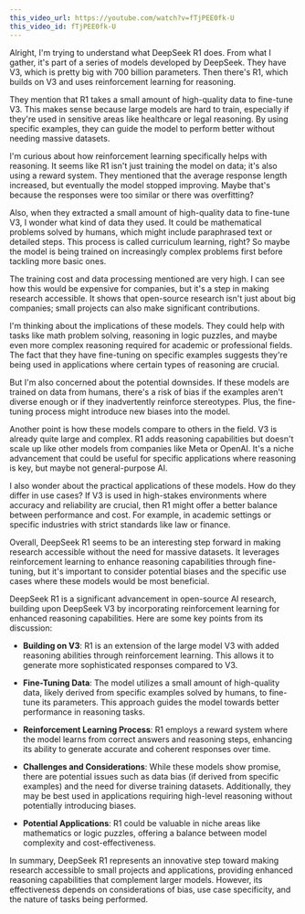 ```yaml
---
this_video_url: https://youtube.com/watch?v=fTjPEE0fk-U
this_video_id: fTjPEE0fk-U
---
```

<think>
Alright, I'm trying to understand what DeepSeek R1 does. From what I gather, it's part of a series of models developed by DeepSeek. They have V3, which is pretty big with 700 billion parameters. Then there's R1, which builds on V3 and uses reinforcement learning for reasoning. 

They mention that R1 takes a small amount of high-quality data to fine-tune V3. This makes sense because large models are hard to train, especially if they're used in sensitive areas like healthcare or legal reasoning. By using specific examples, they can guide the model to perform better without needing massive datasets.

I'm curious about how reinforcement learning specifically helps with reasoning. It seems like R1 isn't just training the model on data; it's also using a reward system. They mentioned that the average response length increased, but eventually the model stopped improving. Maybe that's because the responses were too similar or there was overfitting?

Also, when they extracted a small amount of high-quality data to fine-tune V3, I wonder what kind of data they used. It could be mathematical problems solved by humans, which might include paraphrased text or detailed steps. This process is called curriculum learning, right? So maybe the model is being trained on increasingly complex problems first before tackling more basic ones.

The training cost and data processing mentioned are very high. I can see how this would be expensive for companies, but it's a step in making research accessible. It shows that open-source research isn't just about big companies; small projects can also make significant contributions. 

I'm thinking about the implications of these models. They could help with tasks like math problem solving, reasoning in logic puzzles, and maybe even more complex reasoning required for academic or professional fields. The fact that they have fine-tuning on specific examples suggests they're being used in applications where certain types of reasoning are crucial.

But I'm also concerned about the potential downsides. If these models are trained on data from humans, there's a risk of bias if the examples aren't diverse enough or if they inadvertently reinforce stereotypes. Plus, the fine-tuning process might introduce new biases into the model.

Another point is how these models compare to others in the field. V3 is already quite large and complex. R1 adds reasoning capabilities but doesn't scale up like other models from companies like Meta or OpenAI. It's a niche advancement that could be useful for specific applications where reasoning is key, but maybe not general-purpose AI.

I also wonder about the practical applications of these models. How do they differ in use cases? If V3 is used in high-stakes environments where accuracy and reliability are crucial, then R1 might offer a better balance between performance and cost. For example, in academic settings or specific industries with strict standards like law or finance.

Overall, DeepSeek R1 seems to be an interesting step forward in making research accessible without the need for massive datasets. It leverages reinforcement learning to enhance reasoning capabilities through fine-tuning, but it's important to consider potential biases and the specific use cases where these models would be most beneficial.
</think>

DeepSeek R1 is a significant advancement in open-source AI research, building upon DeepSeek V3 by incorporating reinforcement learning for enhanced reasoning capabilities. Here are some key points from its discussion:

- **Building on V3**: R1 is an extension of the large model V3 with added reasoning abilities through reinforcement learning. This allows it to generate more sophisticated responses compared to V3.

- **Fine-Tuning Data**: The model utilizes a small amount of high-quality data, likely derived from specific examples solved by humans, to fine-tune its parameters. This approach guides the model towards better performance in reasoning tasks.

- **Reinforcement Learning Process**: R1 employs a reward system where the model learns from correct answers and reasoning steps, enhancing its ability to generate accurate and coherent responses over time.

- **Challenges and Considerations**: While these models show promise, there are potential issues such as data bias (if derived from specific examples) and the need for diverse training datasets. Additionally, they may be best used in applications requiring high-level reasoning without potentially introducing biases.

- **Potential Applications**: R1 could be valuable in niche areas like mathematics or logic puzzles, offering a balance between model complexity and cost-effectiveness.

In summary, DeepSeek R1 represents an innovative step toward making research accessible to small projects and applications, providing enhanced reasoning capabilities that complement larger models. However, its effectiveness depends on considerations of bias, use case specificity, and the nature of tasks being performed.
